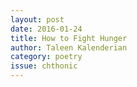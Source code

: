 ```yaml
---
layout: post 
date: 2016-01-24
title: How to Fight Hunger
author: Taleen Kalenderian
category: poetry
issue: chthonic
---
```

